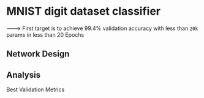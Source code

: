 # MNIST digit dataset classifier
---> First target is to achieve 99.4% validation accuracy with less than `20k` params in less than 20 Epochs

## Network Design


## Analysis

Best Validation Metrics

```
 
```
